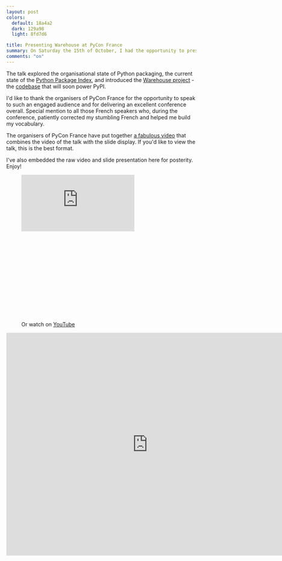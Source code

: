 ```yaml
---
layout: post
colors:
  default: 18a4a2
  dark: 129a98
  light: 8fd7d6

title: Presenting Warehouse at PyCon France
summary: On Saturday the 15th of October, I had the opportunity to present a talk about the state of the Warehouse project at Pycon France in Rennes.
comments: "on"
---
```


The talk explored the organisational state of Python packaging, the current state of the [Python Package Index](https://pypi.python.org), and introduced the [Warehouse project](https://pypi.io) - the [codebase](https://github.com/pypa/warehouse/) that will soon power PyPI.

I'd like to thank the organisers of PyCon France for the opportunity to speak to such an engaged audience and for delivering an excellent conference overall. Special mention to all those French speakers who, during the conference, patiently corrected my stumbling French and helped me build my vocabulary.

The organisers of PyCon France have put together [a fabulous video](http://www.demo.openveo.com/publish/video/SJ6ZOSHyx?fullscreen) that combines the video of the talk with the slide display. If you'd like to view the talk, this is the best format.

I've also embedded the raw video and slide presentation here for posterity. Enjoy!

<figure class="img-figure centered">
    <div class='embed-container' style="padding-bottom: 56.25%">
      <iframe src="https://www.youtube.com/embed/v_wFF2wEG_A" frameborder="0" allowfullscreen></iframe>
    </div>
    <figcaption>Or watch on <a href="https://www.youtube.com/watch?v=v_wFF2wEG_A?|">YouTube</a></figcaption>
</figure>

<div class="embed-container" style="top: 15px; padding-bottom: 78.9%">
  <iframe src="https://docs.google.com/presentation/d/1PEcnSNTrIFKTbgGn1nSueB4dwOMCd1xyHmO0IVEHVec/embed?start=false&loop=false&delayms=3000" frameborder="0" width="750" height="591" allowfullscreen="true" mozallowfullscreen="true" webkitallowfullscreen="true"></iframe>
</div>
